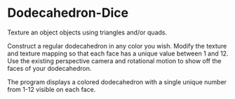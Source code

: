 # Dodecahedron-Dice
Texture an object objects using triangles and/or quads. 

Construct a regular dodecahedron in any color you wish. Modify the texture and texture mapping so that each face has a unique value between 1 and 12. Use the existing perspective camera and rotational motion to show off the faces of your dodecahedron.

The program displays a colored dodecahedron with a single unique number from 1-12 visible on each face.
